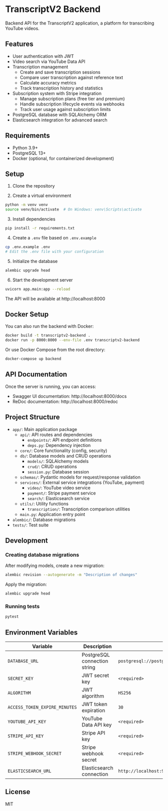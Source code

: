 # TranscriptV2 Backend

Backend API for the TranscriptV2 application, a platform for transcribing YouTube videos.

## Features

- User authentication with JWT
- Video search via YouTube Data API 
- Transcription management
  - Create and save transcription sessions
  - Compare user transcription against reference text
  - Calculate accuracy metrics
  - Track transcription history and statistics
- Subscription system with Stripe integration
  - Manage subscription plans (free tier and premium)
  - Handle subscription lifecycle events via webhooks
  - Track user usage against subscription limits
- PostgreSQL database with SQLAlchemy ORM
- Elasticsearch integration for advanced search

## Requirements

- Python 3.9+
- PostgreSQL 13+
- Docker (optional, for containerized development)

## Setup

1. Clone the repository

2. Create a virtual environment
```bash
python -m venv venv
source venv/bin/activate  # On Windows: venv\Scripts\activate
```

3. Install dependencies
```bash
pip install -r requirements.txt
```

4. Create a `.env` file based on `.env.example`
```bash
cp .env.example .env
# Edit the .env file with your configuration
```

5. Initialize the database
```bash
alembic upgrade head
```

6. Start the development server
```bash
uvicorn app.main:app --reload
```

The API will be available at http://localhost:8000

## Docker Setup

You can also run the backend with Docker:

```bash
docker build -t transcriptv2-backend .
docker run -p 8000:8000 --env-file .env transcriptv2-backend
```

Or use Docker Compose from the root directory:

```bash
docker-compose up backend
```

## API Documentation

Once the server is running, you can access:
- Swagger UI documentation: http://localhost:8000/docs
- ReDoc documentation: http://localhost:8000/redoc

## Project Structure

- `app/`: Main application package
  - `api/`: API routes and dependencies
    - `endpoints/`: API endpoint definitions
    - `deps.py`: Dependency injection
  - `core/`: Core functionality (config, security)
  - `db/`: Database models and CRUD operations
    - `models/`: SQLAlchemy models
    - `crud/`: CRUD operations
    - `session.py`: Database session
  - `schemas/`: Pydantic models for request/response validation
  - `services/`: External service integrations (YouTube, payment)
    - `video/`: YouTube video service
    - `payment/`: Stripe payment service
    - `search/`: Elasticsearch service
  - `utils/`: Utility functions
    - `transcription/`: Transcription comparison utilities
  - `main.py`: Application entry point
- `alembic/`: Database migrations
- `tests/`: Test suite

## Development

### Creating database migrations

After modifying models, create a new migration:

```bash
alembic revision --autogenerate -m "Description of changes"
```

Apply the migration:

```bash
alembic upgrade head
```

### Running tests

```bash
pytest
```

## Environment Variables

| Variable | Description | Default |
|----------|-------------|---------|
| `DATABASE_URL` | PostgreSQL connection string | `postgresql://postgres:postgres@localhost/transcriptapp` |
| `SECRET_KEY` | JWT secret key | `<required>` |
| `ALGORITHM` | JWT algorithm | `HS256` |
| `ACCESS_TOKEN_EXPIRE_MINUTES` | JWT token expiration | `30` |
| `YOUTUBE_API_KEY` | YouTube Data API key | `<required>` |
| `STRIPE_API_KEY` | Stripe API key | `<required>` |
| `STRIPE_WEBHOOK_SECRET` | Stripe webhook secret | `<required>` |
| `ELASTICSEARCH_URL` | Elasticsearch connection | `http://localhost:9200` |

## License

MIT 
